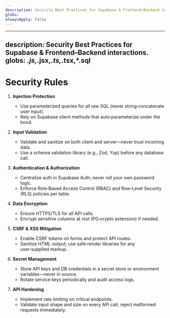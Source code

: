 ```yaml
---
description: Security Best Practices for Supabase & Frontend–Backend interactions.
globs: 
alwaysApply: false
---
```

---
description: Security Best Practices for Supabase & Frontend–Backend interactions.
globs: *.js,*.jsx,*.ts,*.tsx,*.sql
---
# Security Rules

1. **Injection Protection**  
   - Use parameterized queries for all raw SQL (never string‑concatenate user input).  
   - Rely on Supabase client methods that auto‑parameterize under the hood.

2. **Input Validation**  
   - Validate and sanitize on both client and server—never trust incoming data.  
   - Use a schema validation library (e.g., Zod, Yup) before any database call.

3. **Authentication & Authorization**  
   - Centralize auth in Supabase Auth; never roll your own password logic.  
   - Enforce Role‑Based Access Control (RBAC) and Row‑Level Security (RLS) policies per table.

4. **Data Encryption**  
   - Ensure HTTPS/TLS for all API calls.  
   - Encrypt sensitive columns at rest (PG‑crypto extension) if needed.

5. **CSRF & XSS Mitigation**  
   - Enable CSRF tokens on forms and protect API routes.  
   - Sanitize HTML output; use safe‑render libraries for any user‑supplied markup.

6. **Secret Management**  
   - Store API keys and DB credentials in a secret store or environment variables—never in source.  
   - Rotate service keys periodically and audit access logs.

7. **API Hardening**  
   - Implement rate limiting on critical endpoints.  
   - Validate input shape and size on every API call; reject malformed requests immediately.


